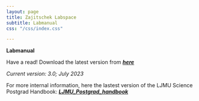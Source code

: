 ```yaml
---
layout: page
title: Zajitschek Labspace
subtitle: Labmanual
css: "/css/index.css"

---
```



 **Labmanual**
    
Have a read! Download the latest version from ***[here](./ZajitschekHandbook_v3.pdf)***

  *Current version: 3.0; July 2023*


For more internal information, here the lastest version of the LJMU Science Postgrad Handbook:
***[LJMU_Postgrad_handbook](SCS_PGR_Handbook_2023_2024.pdf)***
